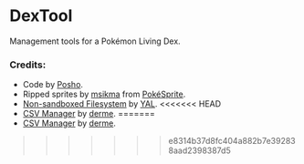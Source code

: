 # DexTool
Management tools for a Pokémon Living Dex.

### Credits:
 - Code by [Posho](https://github.com/PoshoDev). 
 - Ripped sprites by [msikma](https://github.com/msikma) from [PokéSprite](http://msikma.github.io/pokesprite/).
 - [Non-sandboxed Filesystem](https://yellowafterlife.itch.io/gamemaker-nsfs) by [YAL](https://github.com/YellowAfterlife).
<<<<<<< HEAD
 - [CSV Manager](https://marketplace.yoyogames.com/assets/522/csv-manager) by [derme](https://github.com/derme302).
=======
 - [CSV Manager](https://marketplace.yoyogames.com/assets/522/csv-manager) by [derme](https://github.com/derme302).
>>>>>>> e8314b37d8fc404a882b7e392838aad2398387d5
